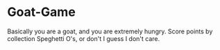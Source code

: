 # Goat-Game
Basically you are a goat, and you are extremely hungry. Score points by collection Speghetti O's, or don't I guess I don't care.
